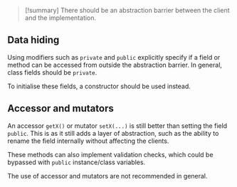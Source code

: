 >[!summary] There should be an abstraction barrier between the client and the implementation.

## Data hiding

Using modifiers such as ``private`` and ``public`` explicitly specify if a field or method can be accessed from outside the abstraction barrier. In general, class fields should be ``private``.

To initialise these fields, a constructor should be used instead.

## Accessor and mutators

An accessor `getX()` or mutator `setX(...)` is still better than setting the field ``public``. This is as it still adds a layer of abstraction, such as the ability to rename the field internally without affecting the clients.

These methods can also implement validation checks, which could be bypassed with ``public`` instance/class variables.

The use of accessor and mutators are not recommended in general.